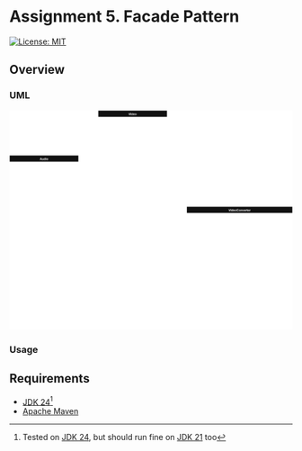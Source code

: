 # Assignment 5. Facade Pattern

[![License: MIT](https://img.shields.io/badge/License-MIT-green.svg)](https://opensource.org/license/mit/)

## Overview


### UML

![UML](/facade/assets/uml.svg)

### Usage


## Requirements

* [JDK 24](https://jdk.java.net/24/)[^1]
* [Apache Maven](https://maven.apache.org/install.html)


[^1]: Tested on [JDK 24](https://jdk.java.net/24/), but should run fine on [JDK 21](https://jdk.java.net/archive/) too
